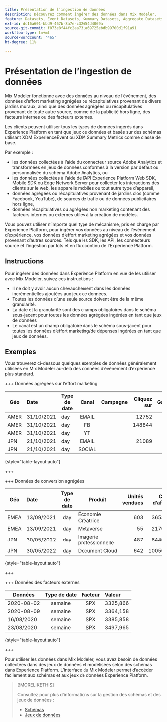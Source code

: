 ```yaml
---
title: Présentation de l’ingestion de données
description: Découvrez comment ingérer des données dans Mix Modeler.
feature: Datasets, Event Datasets, Summary Datasets, Aggregate Datasets
exl-id: dc16a601-bbd9-467b-8a7e-c32654d4069a
source-git-commit: f073e8f44fc2aa731a69725ebdb99700d1f91a91
workflow-type: tm+mt
source-wordcount: '465'
ht-degree: 11%

---
```


# Présentation de l’ingestion de données

Mix Modeler fonctionne avec des données au niveau de l’événement, des données d’effort marketing agrégées ou récapitulatives provenant de divers jardins muraux, ainsi que des données agrégées ou récapitulatives provenant de toute autre source, comme de la publicité hors ligne, des facteurs internes ou des facteurs externes.

Les clients peuvent utiliser tous les types de données ingérés dans Experience Platform en tant que jeux de données et basés sur des schémas utilisant XDM ExperienceEvent ou XDM Summary Metrics comme classe de base.

Par exemple :

* les données collectées à l’aide du connecteur source Adobe Analytics et transformées en jeux de données conformes à la version par défaut ou personnalisée du schéma Adobe Analytics, ou
* les données collectées à l’aide de l’API Experience Platform Web SDK, Mobile SDK ou Edge Network Server pour collecter les interactions des clients sur le web, les appareils mobiles ou tout autre type d’appareil,
* données agrégées ou récapitulatives provenant de jardins clos (comme Facebook, YouTube), de sources de trafic ou de données publicitaires hors ligne,
* données récapitulatives ou agrégées non marketing contenant des facteurs internes ou externes utiles à la création de modèles.

Vous pouvez utiliser n’importe quel type de mécanisme, pris en charge par Experience Platform, pour ingérer vos données au niveau de l’événement d’expérience, vos données d’effort marketing agrégées et vos données provenant d’autres sources. Tels que les SDK, les API, les connecteurs source et l’ingestion par lots et en flux continu de l’Experience Platform.


## Instructions

Pour ingérer des données dans Experience Platform en vue de les utiliser avec Mix Modeler, suivez ces instructions :

* Il ne doit y avoir aucun chevauchement dans les données incrémentielles ajoutées aux jeux de données.
* Toutes les données d’une seule source doivent être de la même granularité.
* La date et la granularité sont des champs obligatoires dans le schéma sous-jacent pour toutes les données agrégées ingérées en tant que jeux de données
* Le canal est un champ obligatoire dans le schéma sous-jacent pour toutes les données d’effort marketing/de dépenses ingérées en tant que jeux de données.


## Exemples

Vous trouverez ci-dessous quelques exemples de données généralement utilisées en Mix Modeler au-delà des données d’événement d’expérience plus standard.

+++ Données agrégées sur l’effort marketing

| Géo | Date | Type de date | Canal | Campagne | Cliquez sur | Gagné | Engagement | Impression | Ouvrir | Owned | Envoyés | Dépenses |
|---|:--|---|:---:|---|--:|---|--:|---|---|---|--:|--:|
| AMER | 31/10/2021 | day | EMAIL | | 12752 | | | | | | 1132945 | |
| AMER | 31/10/2021 | day | FB | | 148844 | | | | | | | 42111 |
| AMER | 31/10/2021 | day | YT | | | | 2314452 | | | | | 10540 |
| JPN | 21/10/2021 | day | EMAIL | | 21089 | | | | | | 3283626 | |
| JPN | 21/10/2021 | day | SOCIAL | | | | 621 | | | | | 74512 |

{style="table-layout:auto"}

+++

+++ Données de conversion agrégées

| Géo | Date | Type de date | Produit | Unités vendues | Chiffre d’affaires |
|---|:---|:---:|---|--:|--:|
| EMEA | 13/09/2021 | day | Économie Créatrice | 603 | 36537,68 |
| EMEA | 13/09/2021 | day | Métaverse | 55 | 21704,37 |
| JPN | 30/05/2022 | day | Imagerie professionnelle | 487 | 64469,60 |
| JPN | 30/05/2022 | day | Document Cloud | 642 | 100509,07 |

{style="table-layout:auto"}

+++

+++ Données des facteurs externes

| Données | Type de date | Facteur | Valeur |
|---|:---:|:---:|:---|
| 2020-08-02 | semaine | SPX | 3325,866 |
| 2020-08-09 | semaine | SPX | 3364,158 |
| 16/08/2020 | semaine | SPX | 3385,858 |
| 23/08/2020 | semaine | SPX | 3497,965 |

{style="table-layout:auto"}

+++

Pour utiliser les données dans Mix Modeler, vous avez besoin de données collectées dans des jeux de données et modélisées selon des schémas dans Experience Platform. L’interface du Mix Modeler permet d’accéder facilement aux schémas et aux jeux de données Experience Platform.


>[!MORELIKETHIS]
>
>Consultez pour plus d’informations sur la gestion des schémas et des jeux de données :
>
>* [Schémas](schemas.md)
>* [Jeux de données](datasets.md)
